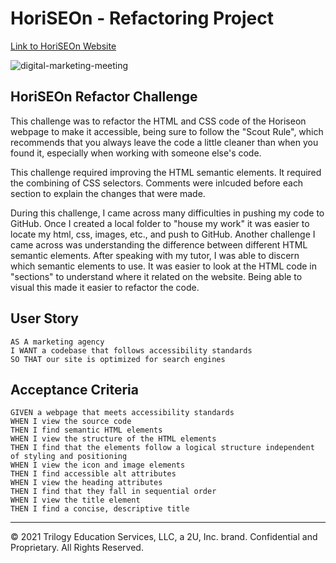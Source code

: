 # HoriSEOn - Refactoring Project

[Link to HoriSEOn Website](https://marikadicarlo.github.io/horiseon-tools/)

![digital-marketing-meeting](./assets/images/digital-marketing-meeting.jpg)

## HoriSEOn Refactor Challenge

This challenge was to refactor the HTML and CSS code of the Horiseon webpage to make it accessible, being sure to follow the "Scout Rule", which recommends that you always leave the code a little cleaner than when you found it, especially when working with someone else's code.

This challenge required improving the HTML semantic elements. It required the combining of  CSS selectors. Comments were inlcuded before each section to explain the changes that were made.

During this challenge, I came across many difficulties in pushing my code to GitHub. Once I created a local folder to "house my work" it was easier to locate my html, css, images, etc., and push to GitHub. 
Another challenge I came across was understanding the difference between different HTML semantic elements. After speaking with my tutor, I was able to discern which semantic elements to use.
It was easier to look at the HTML code in "sections" to understand where it related on the website. Being able to visual this made it easier to refactor the code.



## User Story

```
AS A marketing agency
I WANT a codebase that follows accessibility standards
SO THAT our site is optimized for search engines
```

## Acceptance Criteria

```
GIVEN a webpage that meets accessibility standards
WHEN I view the source code
THEN I find semantic HTML elements
WHEN I view the structure of the HTML elements
THEN I find that the elements follow a logical structure independent of styling and positioning
WHEN I view the icon and image elements
THEN I find accessible alt attributes
WHEN I view the heading attributes
THEN I find that they fall in sequential order
WHEN I view the title element
THEN I find a concise, descriptive title
```

- - -
© 2021 Trilogy Education Services, LLC, a 2U, Inc. brand. Confidential and Proprietary. All Rights Reserved.
